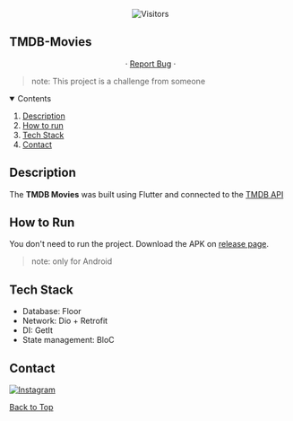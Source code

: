 <!--
*** Bintang Fajarianto
*** 3 Juni 2024
-->

<p align="center">
    <img align=center src="https://visitor-badge.laobi.icu/badge?page_id=bintangfrnz/TMDB-Movies" alt="Visitors">                     
</p>

## TMDB-Movies

<p align="center">
· <a href="https://github.com/bintangfrnz/TMDB-Movies/issues">Report Bug</a> ·
</p>

> note: This project is a challenge from someone

<!-- Contents -->
<details open="open">
    <summary>Contents</summary>
    <ol>
        <li><a href="#description">Description</a></li>
        <li><a href="#how-to-run">How to run</a></li>
        <li><a href="#tech-stack">Tech Stack</a></li>
        <li><a href="#contact">Contact</a></li>
    </ol>
</details>

## Description

The **TMDB Movies** was built using Flutter and connected to the [TMDB API](https://developer.themoviedb.org/reference)

## How to Run

You don't need to run the project. Download the APK on [release page](https://github.com/bintangfrnz/TMDB-Movies/releases/tag/v.1.0).
> note: only for Android

## Tech Stack

- Database: Floor
- Network: Dio + Retrofit
- DI: GetIt
- State management: BloC

## Contact

[![Instagram](https://img.shields.io/badge/-@bintangfrnz__-E1306C?style=flat&logo=instagram&logoColor=EEEEEE&link=https://instagram.com/bintangfrnz_/)](https://instagram.com/bintangfrnz_)

<a href="#TMDB-Movies">Back to Top</a>
